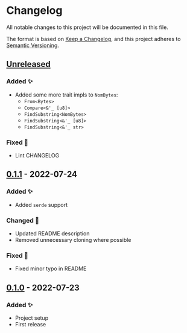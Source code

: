 # Changelog

All notable changes to this project will be documented in this file.

The format is based on [Keep a Changelog](https://keepachangelog.com/en/1.0.0/),
and this project adheres to [Semantic Versioning](https://semver.org/spec/v2.0.0.html).

## [Unreleased][unreleased]

### Added ✨

-   Added some more trait impls to `NomBytes`:
    -   `From<Bytes>`
    -   `Compare<&'_ [u8]>`
    -   `FindSubstring<NomBytes>`
    -   `FindSubstring<&'_ [u8]>`
    -   `FindSubstring<&'_ str>`

### Fixed 🐛

-   Lint CHANGELOG

## [0.1.1][] - 2022-07-24

### Added ✨

-   Added `serde` support

### Changed 🔧

-   Updated README description
-   Removed unnecessary cloning where possible

### Fixed 🐛

-   Fixed minor typo in README

## [0.1.0][] - 2022-07-23

### Added ✨

-   Project setup
-   First release

[unreleased]: https://github.com/alexschrod/nombytes/compare/v0.1.1...HEAD
[0.1.1]: https://github.com/alexschrod/nombytes/compare/v0.1...v0.1.1
[0.1.0]: https://github.com/alexschrod/nombytes/releases/tag/v0.1

